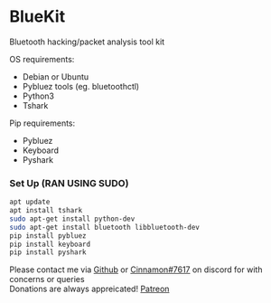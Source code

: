 # BlueKit

Bluetooth hacking/packet analysis tool kit

OS requirements:  
* Debian or Ubuntu
* Pybluez tools (eg. bluetoothctl)
* Python3
* Tshark

Pip requirements:  
* Pybluez 
* Keyboard
* Pyshark

### Set Up  (RAN USING SUDO)
```bash
apt update
apt install tshark
sudo apt-get install python-dev
sudo apt-get install bluetooth libbluetooth-dev
pip install pybluez
pip install keyboard
pip install pyshark
```

Please contact me via [Github](https://github.com/Cinnamon1212/) or [Cinnamon#7617](https://discord.com/users/292382410530750466/) on discord for with concerns or queries  
Donations are always appreicated! [Patreon](https://www.patreon.com/cinnamon1212)
